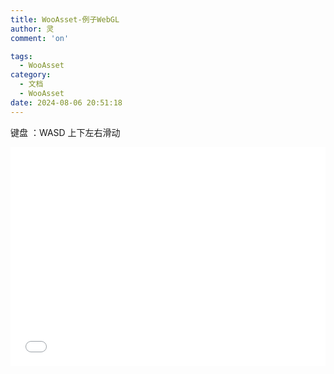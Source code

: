 ```yaml
---
title: WooAsset-例子WebGL
author: 灵
comment: 'on'

tags:
  - WooAsset
category:
  - 文档
  - WooAsset
date: 2024-08-06 20:51:18
---
```

键盘  ：WASD   上下左右滑动

<p>
    <div style="width:100%; height:350px;border:none;text-align:center">
		<iframe allowtransparency="yes" frameborder="0" width="100%" height="100%" src="/Webs/WooAsset_WEBGL/index.html"/>
	</div>
</p>